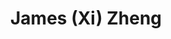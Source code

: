 ---
layout: page
title: James (Xi) Zheng
email: jameszhengxi@utexas.edu
description: |
    Ph.D in Electrical & Computer Engineering, The University of Texas at Austin, 2015
    <br>
    M.S. in Information Science from Department of Computer Science and Engineering, University of New South Wales, Australia, 2005
    <br>
    Bachelor in Computer Information System, Fudan University, China, 2001
    <br>
    <br>
    <br>
    James' dissertation focused on the design and implementation of middlewares for cyber physical systems (CPS). His research provided formal and practical support to aid verification and validation of mission-critical CPS.
img: assets/img/members/JZ.jpeg
importance: 16
redirect: http://web.science.mq.edu.au/~jxzheng/
category: Alumni
---